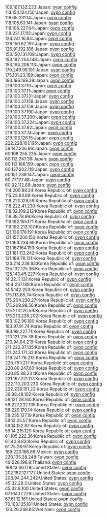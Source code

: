 106.167.132.233:Japan: [ovpn config](vpn/106_167_132_233.ovpn)  
113.154.124.150:Japan: [ovpn config](vpn/113_154_124_150.ovpn)  
116.65.231.14:Japan: [ovpn config](vpn/116_65_231_14.ovpn)  
118.105.63.141:Japan: [ovpn config](vpn/118_105_63_141.ovpn)  
118.106.227.64:Japan: [ovpn config](vpn/118_106_227_64.ovpn)  
119.231.17.115:Japan: [ovpn config](vpn/119_231_17_115.ovpn)  
124.241.16.84:Japan: [ovpn config](vpn/124_241_16_84.ovpn)  
126.150.62.197:Japan: [ovpn config](vpn/126_150_62_197.ovpn)  
126.91.192.186:Japan: [ovpn config](vpn/126_91_192_186.ovpn)  
153.150.131.109:Japan: [ovpn config](vpn/153_150_131_109.ovpn)  
153.162.254.148:Japan: [ovpn config](vpn/153_162_254_148.ovpn)  
153.164.208.113:Japan: [ovpn config](vpn/153_164_208_113.ovpn)  
170.249.99.191:Japan: [ovpn config](vpn/170_249_99_191.ovpn)  
175.131.23.169:Japan: [ovpn config](vpn/175_131_23_169.ovpn)  
180.196.169.38:Japan: [ovpn config](vpn/180_196_169_38.ovpn)  
219.100.37.10:Japan: [ovpn config](vpn/219_100_37_10.ovpn)  
219.100.37.11:Japan: [ovpn config](vpn/219_100_37_11.ovpn)  
219.100.37.131:Japan: [ovpn config](vpn/219_100_37_131.ovpn)  
219.100.37.158:Japan: [ovpn config](vpn/219_100_37_158.ovpn)  
219.100.37.159:Japan: [ovpn config](vpn/219_100_37_159.ovpn)  
219.100.37.190:Japan: [ovpn config](vpn/219_100_37_190.ovpn)  
219.100.37.200:Japan: [ovpn config](vpn/219_100_37_200.ovpn)  
219.100.37.224:Japan: [ovpn config](vpn/219_100_37_224.ovpn)  
219.100.37.62:Japan: [ovpn config](vpn/219_100_37_62.ovpn)  
219.100.37.74:Japan: [ovpn config](vpn/219_100_37_74.ovpn)  
219.103.126.15:Japan: [ovpn config](vpn/219_103_126_15.ovpn)  
222.228.101.195:Japan: [ovpn config](vpn/222_228_101_195.ovpn)  
59.147.206.96:Japan: [ovpn config](vpn/59_147_206_96.ovpn)  
60.108.255.235:Japan: [ovpn config](vpn/60_108_255_235.ovpn)  
60.112.247.36:Japan: [ovpn config](vpn/60_112_247_36.ovpn)  
60.113.188.159:Japan: [ovpn config](vpn/60_113_188_159.ovpn)  
60.137.202.119:Japan: [ovpn config](vpn/60_137_202_119.ovpn)  
60.151.239.147:Japan: [ovpn config](vpn/60_151_239_147.ovpn)  
60.77.177.48:Japan: [ovpn config](vpn/60_77_177_48.ovpn)  
60.92.112.68:Japan: [ovpn config](vpn/60_92_112_68.ovpn)  
114.200.88.34:Korea Republic of: [ovpn config](vpn/114_200_88_34.ovpn)  
115.23.93.69:Korea Republic of: [ovpn config](vpn/115_23_93_69.ovpn)  
118.220.128.59:Korea Republic of: [ovpn config](vpn/118_220_128_59.ovpn)  
118.222.41.230:Korea Republic of: [ovpn config](vpn/118_222_41_230.ovpn)  
118.32.109.212:Korea Republic of: [ovpn config](vpn/118_32_109_212.ovpn)  
118.39.78.96:Korea Republic of: [ovpn config](vpn/118_39_78_96.ovpn)  
119.192.155.171:Korea Republic of: [ovpn config](vpn/119_192_155_171.ovpn)  
119.192.213.107:Korea Republic of: [ovpn config](vpn/119_192_213_107.ovpn)  
121.136.178.191:Korea Republic of: [ovpn config](vpn/121_136_178_191.ovpn)  
121.157.200.150:Korea Republic of: [ovpn config](vpn/121_157_200_150.ovpn)  
121.163.234.69:Korea Republic of: [ovpn config](vpn/121_163_234_69.ovpn)  
121.167.164.193:Korea Republic of: [ovpn config](vpn/121_167_164_193.ovpn)  
121.181.113.242:Korea Republic of: [ovpn config](vpn/121_181_113_242.ovpn)  
121.189.78.131:Korea Republic of: [ovpn config](vpn/121_189_78_131.ovpn)  
123.214.239.83:Korea Republic of: [ovpn config](vpn/123_214_239_83.ovpn)  
125.132.125.36:Korea Republic of: [ovpn config](vpn/125_132_125_36.ovpn)  
125.143.45.227:Korea Republic of: [ovpn config](vpn/125_143_45_227.ovpn)  
14.32.11.131:Korea Republic of: [ovpn config](vpn/14_32_11_131.ovpn)  
14.4.237.188:Korea Republic of: [ovpn config](vpn/14_4_237_188.ovpn)  
14.5.142.253:Korea Republic of: [ovpn config](vpn/14_5_142_253.ovpn)  
175.113.68.74:Korea Republic of: [ovpn config](vpn/175_113_68_74.ovpn)  
175.204.230.27:Korea Republic of: [ovpn config](vpn/175_204_230_27.ovpn)  
175.208.98.56:Korea Republic of: [ovpn config](vpn/175_208_98_56.ovpn)  
175.213.120.59:Korea Republic of: [ovpn config](vpn/175_213_120_59.ovpn)  
175.213.238.202:Korea Republic of: [ovpn config](vpn/175_213_238_202.ovpn)  
183.102.96.180:Korea Republic of: [ovpn config](vpn/183_102_96_180.ovpn)  
183.97.91.74:Korea Republic of: [ovpn config](vpn/183_97_91_74.ovpn)  
183.99.227.71:Korea Republic of: [ovpn config](vpn/183_99_227_71.ovpn)  
210.121.215.38:Korea Republic of: [ovpn config](vpn/210_121_215_38.ovpn)  
210.94.94.219:Korea Republic of: [ovpn config](vpn/210_94_94_219.ovpn)  
211.223.37.135:Korea Republic of: [ovpn config](vpn/211_223_37_135.ovpn)  
211.243.171.32:Korea Republic of: [ovpn config](vpn/211_243_171_32.ovpn)  
219.241.76.213:Korea Republic of: [ovpn config](vpn/219_241_76_213.ovpn)  
220.78.1.217:Korea Republic of: [ovpn config](vpn/220_78_1_217.ovpn)  
220.80.247.60:Korea Republic of: [ovpn config](vpn/220_80_247_60.ovpn)  
220.85.88.231:Korea Republic of: [ovpn config](vpn/220_85_88_231.ovpn)  
221.167.221.117:Korea Republic of: [ovpn config](vpn/221_167_221_117.ovpn)  
222.110.203.230:Korea Republic of: [ovpn config](vpn/222_110_203_230.ovpn)  
222.239.151.22:Korea Republic of: [ovpn config](vpn/222_239_151_22.ovpn)  
36.38.48.102:Korea Republic of: [ovpn config](vpn/36_38_48_102.ovpn)  
58.121.28.160:Korea Republic of: [ovpn config](vpn/58_121_28_160.ovpn)  
58.227.232.135:Korea Republic of: [ovpn config](vpn/58_227_232_135.ovpn)  
58.229.170.14:Korea Republic of: [ovpn config](vpn/58_229_170_14.ovpn)  
58.235.137.19:Korea Republic of: [ovpn config](vpn/58_235_137_19.ovpn)  
59.13.25.57:Korea Republic of: [ovpn config](vpn/59_13_25_57.ovpn)  
59.14.152.87:Korea Republic of: [ovpn config](vpn/59_14_152_87.ovpn)  
59.14.215.120:Korea Republic of: [ovpn config](vpn/59_14_215_120.ovpn)  
61.105.222.36:Korea Republic of: [ovpn config](vpn/61_105_222_36.ovpn)  
61.40.8.83:Korea Republic of: [ovpn config](vpn/61_40_8_83.ovpn)  
61.75.26.97:Korea Republic of: [ovpn config](vpn/61_75_26_97.ovpn)  
189.223.186.88:Mexico: [ovpn config](vpn/189_223_186_88.ovpn)  
220.135.38.248:Taiwan: [ovpn config](vpn/220_135_38_248.ovpn)  
49.228.196.8:Thailand: [ovpn config](vpn/49_228_196_8.ovpn)  
198.13.36.179:United States: [ovpn config](vpn/198_13_36_179.ovpn)  
202.182.127.177:United States: [ovpn config](vpn/202_182_127_177.ovpn)  
208.94.244.242:United States: [ovpn config](vpn/208_94_244_242.ovpn)  
45.32.29.3:United States: [ovpn config](vpn/45_32_29_3.ovpn)  
45.32.8.100:United States: [ovpn config](vpn/45_32_8_100.ovpn)  
67.164.17.229:United States: [ovpn config](vpn/67_164_17_229.ovpn)  
67.61.12.161:United States: [ovpn config](vpn/67_61_12_161.ovpn)  
70.163.135.181:United States: [ovpn config](vpn/70_163_135_181.ovpn)  
123.20.248.85:Viet Nam: [ovpn config](vpn/123_20_248_85.ovpn)  
